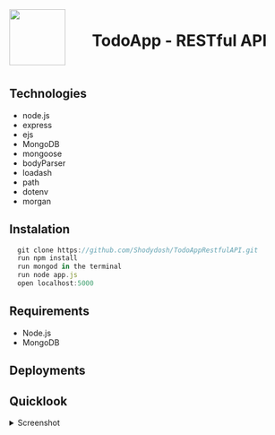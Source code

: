 
 <img align="left" src = "https://media2.giphy.com/media/QssGEmpkyEOhBCb7e1/giphy.gif?cid=ecf05e47a0n3gi1bfqntqmob8g9aid1oyj2wr3ds3mg700bl&rid=giphy.gif" width = 100px height=100px>

<h1 align="center">TodoApp - RESTful API </h1>
 <p align="center">
 
 <br />

## Technologies

* node.js
* express
* ejs
* MongoDB
* mongoose
* bodyParser
* loadash
* path
* dotenv
* morgan

## Instalation
```node.js
  git clone https://github.com/Shodydosh/TodoAppRestfulAPI.git
  run npm install
  run mongod in the terminal
  run node app.js
  open localhost:5000
  ```
## Requirements
 * Node.js
 * MongoDB
 
## Deployments


## Quicklook

<details> 
  <summary>Screenshot</summary>
  <br />
<div>
<img src="https://user-images.githubusercontent.com/87895460/190206397-02e041a8-b01a-4cb4-8352-91f06f63acf8.png" alt="Shodydosh" />
</div>

</details>

